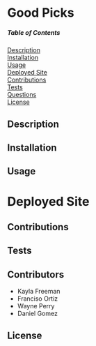 # Good Picks

##### Table of Contents

[Description](#description)  
 [Installation](#installation)  
 [Usage](#usage)   
 [Deployed Site](#deployed-site)   
 [Contributions](#contributions)  
 [Tests](#tests)  
 [Questions](#questions)  
 [License](#license)

## Description



## Installation


## Usage


# Deployed Site



## Contributions


## Tests


## Contributors
- Kayla Freeman
- Franciso Ortiz
- Wayne Perry
- Daniel Gomez


## License